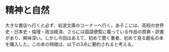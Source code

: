 # 精神と自然
大きな書店へ行くと必ず、岩波文庫のコーナーへ行く。あそこには、高校の世界史・日本史・倫理・政治経済、さらには国語便覧に載っている作品の原典・訳書があり、興味深い。しかし今回はあえて、初めて聞く著者、初めて見る題名の本を購入した。この本の特徴は、以下の3点に要約されると考える。

